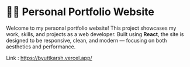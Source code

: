 # 🧑‍💻 Personal Portfolio Website

Welcome to my personal portfolio website! This project showcases my work, skills, and projects as a web developer. Built using **React**, the site is designed to be responsive, clean, and modern — focusing on both aesthetics and performance.

Link : https://byuttkarsh.vercel.app/

